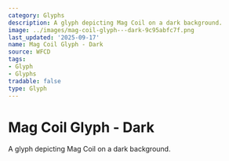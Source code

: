 ```yaml
---
category: Glyphs
description: A glyph depicting Mag Coil on a dark background.
image: ../images/mag-coil-glyph---dark-9c95abfc7f.png
last_updated: '2025-09-17'
name: Mag Coil Glyph - Dark
source: WFCD
tags:
- Glyph
- Glyphs
tradable: false
type: Glyph
---
```


# Mag Coil Glyph - Dark

A glyph depicting Mag Coil on a dark background.

